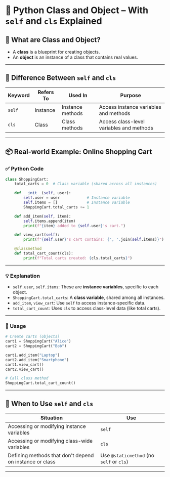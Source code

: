 
# 🧱 Python Class and Object – With `self` and `cls` Explained

## 🔷 What are Class and Object?

- A **class** is a blueprint for creating objects.
- An **object** is an instance of a class that contains real values.

---

## 🔹 Difference Between `self` and `cls`

| Keyword | Refers To | Used In           | Purpose                                      |
|---------|-----------|------------------|----------------------------------------------|
| `self`  | Instance  | Instance methods | Access instance variables and methods        |
| `cls`   | Class     | Class methods    | Access class-level variables and methods     |

---

## 📦 Real-world Example: Online Shopping Cart

### ✅ Python Code

```python
class ShoppingCart:
    total_carts = 0  # Class variable (shared across all instances)

    def __init__(self, user):
        self.user = user            # Instance variable
        self.items = []             # Instance variable
        ShoppingCart.total_carts += 1

    def add_item(self, item):
        self.items.append(item)
        print(f"{item} added to {self.user}'s cart.")

    def view_cart(self):
        print(f"{self.user}'s cart contains: {', '.join(self.items)}")

    @classmethod
    def total_cart_count(cls):
        print(f"Total carts created: {cls.total_carts}")
```

---

### 💡 Explanation

- `self.user`, `self.items`: These are **instance variables**, specific to each object.
- `ShoppingCart.total_carts`: A **class variable**, shared among all instances.
- `add_item`, `view_cart`: Use `self` to access instance-specific data.
- `total_cart_count`: Uses `cls` to access class-level data (like total carts).

---

### 🎯 Usage

```python
# Create carts (objects)
cart1 = ShoppingCart("Alice")
cart2 = ShoppingCart("Bob")

cart1.add_item("Laptop")
cart2.add_item("Smartphone")
cart1.view_cart()
cart2.view_cart()

# Call class method
ShoppingCart.total_cart_count()
```

---

## 📘 When to Use `self` and `cls`

| Situation                                      | Use  |
|------------------------------------------------|------|
| Accessing or modifying instance variables      | `self` |
| Accessing or modifying class-wide variables    | `cls` |
| Defining methods that don't depend on instance or class | Use `@staticmethod` (no `self` or `cls`) |

---
